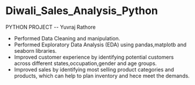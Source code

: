 # Diwali_Sales_Analysis_Python

PYTHON PROJECT -- Yuvraj Rathore

 - Performed Data Cleaning and manipulation.
 - Performed Exploratory Data Analysis (EDA) using pandas,matplotb and seaborn libraries.
 - Improved customer experience by identifying potential customers across different states,occupation,gender and age groups.
 - Improved sales by identifying most selling product categories and products, which can help to plan inventory and hece meet the demands.

